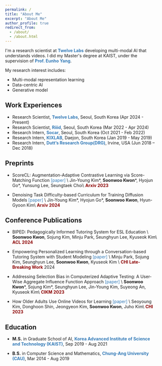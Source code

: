 ```yaml
---
permalink: /
title: "About Me"
excerpt: "About Me"
author_profile: true
redirect_from:
  - /about/
  - /about.html
---
```


I'm a research scientist at <a href="https://www.twelvelabs.io/" style="color: #337ab7; text-decoration:none">**Twelve Labs**</a> developing multi-modal AI that understands videos.
I did my Master's degree at KAIST, under the supervision of <a href="https://mli.kaist.ac.kr/" style="color: #337ab7; text-decoration: none;">**Prof. Eunho Yang**</a>.

My research interest includes:
- Multi-modal representation learning
- Data-centric AI 
- Generative model


## Work Experiences
- Research Scientist, <a href="https://www.twelvelabs.io/" style="color: #337ab7; text-decoration: none;">**Twelve Labs**</a>, Seoul, South Korea (Apr 2024 - Present)
- Research Scientist, <a href="https://riiid.com/" style="color: #337ab7; text-decoration: none;">**Riiid**</a>, Seoul, South Korea (Mar 2022 - Apr 2024)
- Research Intern, <a href="https://www.socar.kr/" style="color: #337ab7; text-decoration: none;">**Socar**</a>, Seoul, South Korea (Oct 2021 - Feb 2022)
- Research Intern, <a href="https://www.kixlab.org/" style="color: #337ab7; text-decoration: none;">**KIXLAB**</a>, Daejon, South Korea (Jan 2019 - May 2019)
- Research Intern, <a href="https://duttgroup.ics.uci.edu/" style="color: #337ab7; text-decoration: none;">**Dutt’s Research Group(DRG)**</a>, Irvine, USA (Jun 2018 – Dec 2018)

## Preprints
- ScoreCL: Augmentation-Adaptive Contrastive Learning via Score-Matching Function 
<a href="https://arxiv.org/abs/2306.04175" style="color: #337ab7; text-decoration: none;">[paper]</a> \\
Jin-Young Kim\*, <b>Soonwoo Kwon</b>\*, Hyojun Go\*, Yunsung Lee, Seungtaek Choi\\
<span style="color:darkred">**Arxiv 2023**</span>

- Denoising Task Difficulty-based Curriculum for Training Diffusion Models
<a href="https://arxiv.org/abs/2306.04175" style="color: #337ab7; text-decoration: none;">[paper]</a> \\
Jin-Young Kim\*, Hyojun Go\*, <b>Soonwoo Kwon</b>, Hyun-Gyoon Kim\\
<span style="color:darkred">**Arxiv 2024**</span>

## Conference Publications
- BIPED: Pedagogically Informed Tutoring System for ESL Education \\
<b>Soonwoo Kwon</b>, Sojung Kim, Minju Park, Seunghyun Lee, Kyuseok Kim\\
<span style="color:darkred">**ACL 2024**</span>

- Empowering Personalized Learning through a Conversation-based Tutoring System with Student Modeling 
<a href="https://dl.acm.org/doi/full/10.1145/3613905.3651122" style="color: #337ab7; text-decoration: none;">[paper]</a> \\
Minju Park, Sojung Kim, Seunghyun Lee, <b>Soonwoo Kwon</b>, Kyuseok Kim \\
<span style="color:darkred">**CHI Late-Breaking Work**</span> 2024

- Addressing Selection Bias in Computerized Adaptive Testing: A User-Wise Aggregate Influence Function Approach
<a href="https://arxiv.org/pdf/2308.11912" style="color: #337ab7; text-decoration: none;">[paper]</a> \\
<b>Soonwoo Kwon</b>\*, Sojung Kim\*, Seunghyun Lee, Jin-Young Kim, Suyeong An, Kyuseok Kim\\
<span style="color:darkred">**CIKM 2023**</span>

- How Older Adults Use Online Videos for Learning 
<a href="https://dl.acm.org/doi/abs/10.1145/3544548.3580671" style="color: #337ab7; text-decoration: none;">[paper]</a> \\
Seoyoung Kim, Donghoon Shin, Jeongyeon Kim, <b>Soonwoo Kwon</b>, Juho Kim\\
<span style="color:darkred">**CHI 2023**</span>

## Education  
- **M.S.** in Graduate School of AI, <a href="https://www.kaist.ac.kr/en/" style="color: #337ab7; text-decoration: none;">**Korea Advanced Institute of Science and Technology (KAIST)**</a>, Sep 2019 - Aug 2021

- **B.S.** in Computer Science and Mathematics, <a href="https://neweng.cau.ac.kr/index.do" style="color: #337ab7; text-decoration: none;">**Chung-Ang University (CAU)**</a>, Mar 2014 - Aug 2019
